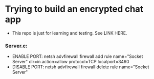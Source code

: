 # Trying to build an encrypted chat app
 - This repo is just for learning and testing. See LINK HERE.

### Server.c:

 - ENABLE PORT: netsh advfirewall firewall add rule name="Socket Server" dir=in action=allow protocol=TCP localport=3490
 - DISABLE PORT: netsh advfirewall firewall delete rule name="Socket Server"
